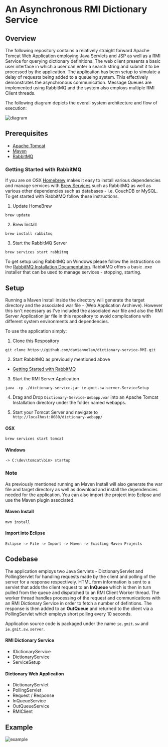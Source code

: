 # An Asynchronous RMI Dictionary Service

## Overview

The following repository contains a relatively straight forward Apache Tomcat Web Application employing Java Servlets and JSP as well as a RMI Service for querying dictionary definitions. 
The web client presents a basic user interface in which a user can enter a search string and submit it to be processed by the application. The application has been setup to simulate a delay of requests being added to a queueing system. This effectively demonstrates the asynchronous communication. Message Queues are implemented using RabbitMQ and the system also employs multiple RMI Client threads.

The following diagram depicts the overall system architecture and flow of execution:

![diagram](https://i.imgur.com/0KsUbvT.png)

## Prerequisites

- [Apache Tomcat](http://tomcat.apache.org/)
- [Maven](https://maven.apache.org/)
- [RabbitMQ](https://www.rabbitmq.com/)

### Getting Started with RabbitMQ

If you are on OSX [Homebrew](https://brew.sh/) makes it easy to install various dependencies and manage services with [Brew Services](https://github.com/Homebrew/homebrew-services) such as RabbitMQ as well as various other dependencies such as databases - i.e. CouchDB or MySQL. To 
get started with RabbitMQ follow these instructions.

1. Update HomeBrew
```
brew update
```

2. Brew Install
```
brew install rabbitmq
```

3. Start the RabbitMQ Server
```
brew services start rabbitmq
```

To get setup using RabbitMQ on Windows please follow the instructions on the [RabbitMQ Installation Documentation](https://www.rabbitmq.com/install-windows.html). RabbitMQ offers a basic .exe installer that can be used to manage services - stopping, starting.

## Setup

Running a Maven Install inside the directory will generate the target directory and the associated war file - (Web Application Archieve). However this isn't necessary as I've included the associated war file and also the RMI Server Application jar file in this repository to avoid complications with different system environments and dependencies.

To use the application simply:

1. Clone this Respository
```
git clone https://github.com/damiannolan/dictionary-service-RMI.git
```

2. Start RabbitMQ as previously mentioned above

+ [Getting Started with RabbitMQ](#getting-started-with-rabbitmq)

3. Start the RMI Server Application
```
java -cp ./dictionary-service.jar ie.gmit.sw.server.ServiceSetup
```

4. Drag and Drop `Dictionary-Service-Webapp.war` into an Apache Tomcat Installation directory under the folder named webapps.

5. Start your Tomcat Server and navigate to `http://localhost:8080/dictionary-webapp/`

#### OSX 
```
brew services start tomcat
```

#### Windows
```
-> C:\dev\tomcat\bin> startup
```

### Note

As previously mentioned running an Maven Install will also generate the war file and target directory as well as download and install the dependencies needed for the application. You can also import the project into Eclipse and use the Maven plugin associated.

#### Maven Install
```
mvn install
```

#### Import into Eclipse
```
Eclipse -> File -> Import -> Maven -> Existing Maven Projects
```

## Codebase

The application employs two Java Servlets - DictionaryServlet and PollingServlet for handling requests made by the client and polling of the server for a response respectively. HTML form information is sent to a servlet that adds the client request to an **InQueue** which is then in turn pulled from the queue and dispatched to an RMI Client Worker thread. The worker thread handles processing of the request and communications with an RMI Dictionary Service in order to fetch a number of defintions. The response is then added to an **OutQueue** and returned to the client via a PollingServlet which employs short polling every 10 seconds.

Application source code is packaged under the name `ie.gmit.sw` and `ie.gmit.sw.server`.

#### RMI Dictionary Service

- IDictionaryService
- DictionaryService
- ServiceSetup

#### Dictionary Web Application

- DictionaryServlet
- PollingServlet
- Request / Response
- InQueueService
- OutQueueService
- RMIClient

## Example

![example](https://i.imgur.com/wmLOzY5.gif)

